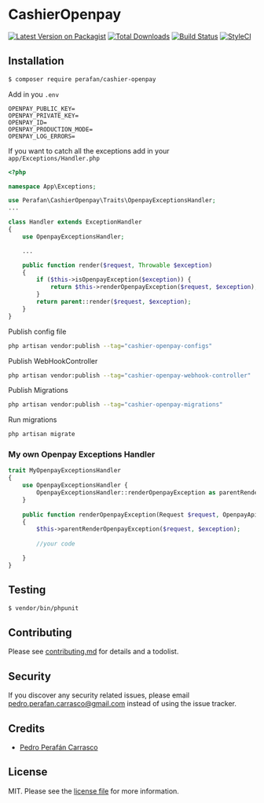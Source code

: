 # CashierOpenpay

[![Latest Version on Packagist][ico-version]][link-packagist]
[![Total Downloads][ico-downloads]][link-downloads]
[![Build Status][ico-travis]][link-travis]
[![StyleCI][ico-styleci]][link-styleci]


## Installation

``` bash
$ composer require perafan/cashier-openpay
```

Add in you `.env`

``` env
OPENPAY_PUBLIC_KEY=
OPENPAY_PRIVATE_KEY=
OPENPAY_ID=
OPENPAY_PRODUCTION_MODE=
OPENPAY_LOG_ERRORS=
```


If you want to catch all the exceptions add in your `app/Exceptions/Handler.php` 

```php
<?php

namespace App\Exceptions;

use Perafan\CashierOpenpay\Traits\OpenpayExceptionsHandler;
...

class Handler extends ExceptionHandler
{
    use OpenpayExceptionsHandler;

    ...

    public function render($request, Throwable $exception)
    {
        if ($this->isOpenpayException($exception)) {
            return $this->renderOpenpayException($request, $exception);
        }
        return parent::render($request, $exception);
    }
}
```

Publish config file

``` bash
php artisan vendor:publish --tag="cashier-openpay-configs"
```

Publish WebHookController

``` bash
php artisan vendor:publish --tag="cashier-openpay-webhook-controller"
```

Publish Migrations

``` bash
php artisan vendor:publish --tag="cashier-openpay-migrations"
```

Run migrations

``` bash
php artisan migrate
```


### My own Openpay Exceptions Handler 

```php
trait MyOpenpayExceptionsHandler
{
    use OpenpayExceptionsHandler {
        OpenpayExceptionsHandler::renderOpenpayException as parentRenderOpenpayException;
    }
    
    public function renderOpenpayException(Request $request, OpenpayApiError $exception)
    {
        $this->parentRenderOpenpayException($request, $exception);
        
        //your code

    }
} 
```

## Testing

``` bash
$ vendor/bin/phpunit
```

## Contributing

Please see [contributing.md](contributing.md) for details and a todolist.

## Security

If you discover any security related issues, please email pedro.perafan.carrasco@gmail.com instead of using the issue tracker.

## Credits

- [Pedro Perafán Carrasco][link-author]

## License

MIT. Please see the [license file](license.md) for more information.

[ico-version]: https://img.shields.io/packagist/v/perafan/cashier-openpay.svg?style=flat-square
[ico-downloads]: https://img.shields.io/packagist/dt/perafan/cashier-openpay.svg?style=flat-square
[ico-travis]: https://img.shields.io/travis/perafan/cashier-openpay/master.svg?style=flat-square
[ico-styleci]: https://styleci.io/repos/12345678/shield

[link-packagist]: https://packagist.org/packages/perafan/cashier-openpay
[link-downloads]: https://packagist.org/packages/perafan/cashier-openpay
[link-travis]: https://travis-ci.org/perafan/cashier-openpay
[link-styleci]: https://styleci.io/repos/12345678
[link-author]: https://github.com/perafan18
